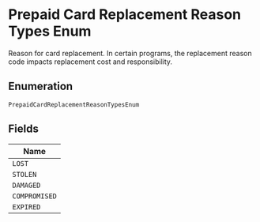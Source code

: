 
# Prepaid Card Replacement Reason Types Enum

Reason for card replacement. In certain programs, the replacement reason code impacts replacement cost and responsibility.

## Enumeration

`PrepaidCardReplacementReasonTypesEnum`

## Fields

| Name |
|  --- |
| `LOST` |
| `STOLEN` |
| `DAMAGED` |
| `COMPROMISED` |
| `EXPIRED` |

